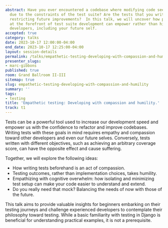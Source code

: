 ```yaml
---
abstract: Have you ever encountered a codebase where modifying code seemed impossible
  due to the constraints of the test suite? Are the tests that you write today inadvertently
  restricting future improvements?  In this talk, we will uncover how placing empathy
  at the forefront of test suite development can empower rather than hinder future
  developers, including your future self.
accepted: true
category: talks
date: 2023-10-17 12:00:00-04:00
end_date: 2023-10-17 12:25:00-04:00
layout: session-details
permalink: /talks/empathetic-testing-developing-with-compassion-and-humility/
presenter_slugs:
- marc-gibbons
published: true
room: Grand Ballroom II-III
sitemap: true
slug: empathetic-testing-developing-with-compassion-and-humility
summary: ''
tags:
- testing
title: 'Empathetic testing: Developing with compassion and humility.'
track: t1
---
```


Tests can be a powerful tool used to increase our development speed and empower us with the confidence to refactor and improve codebases. Writing tests with these goals in mind requires empathy and compassion toward other developers and even our future selves. Conversely, tests written with different objectives, such as achieving an arbitrary coverage score, can have the opposite effect and cause suffering.

Together, we will explore the following ideas:

- How writing tests beforehand is an act of compassion. 
- Testing outcomes, rather than implementation choices, takes humility.
- Empathizing with cognitive overwhelm: how isolating and minimizing test setup can make your code easier to understand and extend.
- Do you really need that mock? Balancing the needs of now with those of the future.

This talk aims to provide valuable insights for beginners embarking on their testing journeys and challenge experienced developers to contemplate their philosophy toward testing. While a basic familiarity with testing in Django is beneficial for understanding practical examples, it is not a prerequisite.